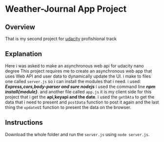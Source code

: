 # Weather-Journal App Project

## Overview
 That is my second project for [udacity](www.udacity.com) profishional track 

## Explanation
Here i was asked to make an asynchronous web api for udacity nano degree This project requires me to create an asynchronous web app that uses Web API and user data to dynamically update the UI. i make to files one called `server.js` so i can install the modules that i need.
i used: _**Express,cors,body-parser and sure nodejs**_ i used the command line _**npm install{module}**_.
and another file called `app.js`  it is my client side for this project that i get the **api,keyapi and the date**.
i used the `getDAta` to get the data that i need to present and `postData` function to post it again and the last thing the `updateUI` function to present the data on the browser.

## Instructions
Download the whole folder and run the `server.js` using `node server.js`.



